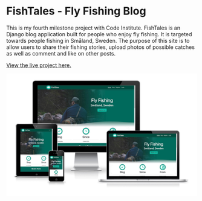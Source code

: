 # FishTales - Fly Fishing Blog

This is my fourth milestone project with Code Institute. FishTales is an Django blog application built for people who enjoy fly fishing. It is targeted towards people fishing in Småland, Sweden. 
The purpose of this site is to allow users to share their fishing stories, upload photos of possible catches as well as comment and like on other posts.

[View the live project here.](https://fishtales-mittnamnkenny.herokuapp.com/)

![Mockup](documentation/amiresponsive.jpg)
